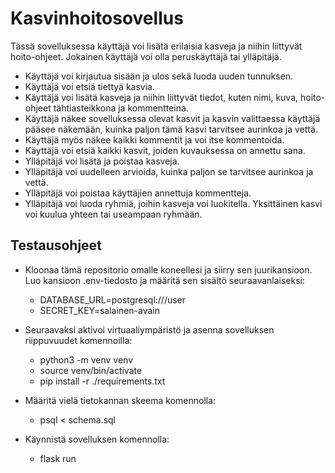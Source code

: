# Kasvinhoitosovellus

Tässä sovelluksessa käyttäjä voi lisätä erilaisia kasveja ja niihin liittyvät hoito-ohjeet. Jokainen käyttäjä voi olla peruskäyttäjä tai ylläpitäjä.

- Käyttäjä voi kirjautua sisään ja ulos sekä luoda uuden tunnuksen.
- Käyttäjä voi etsiä tiettyä kasvia.
- Käyttäjä voi lisätä kasveja ja niihin liittyvät tiedot, kuten nimi, kuva, hoito-ohjeet tähtiasteikkona ja kommentteina. 
- Käyttäjä näkee sovelluksessa olevat kasvit ja kasvin valittaessa käyttäjä pääsee näkemään, kuinka paljon tämä kasvi tarvitsee aurinkoa ja vettä.
- Käyttäjä myös näkee kaikki kommentit ja voi itse kommentoida.
- Käyttäjä voi etsiä kaikki kasvit, joiden kuvauksessa on annettu sana.
- Ylläpitäjä voi lisätä ja poistaa kasveja.
- Ylläpitäjä voi uudelleen arvioida, kuinka paljon se tarvitsee aurinkoa ja vettä.
- Ylläpitäjä voi poistaa käyttäjien annettuja kommentteja.
- Ylläpitäjä voi luoda ryhmiä, joihin kasveja voi luokitella. Yksittäinen kasvi voi kuulua yhteen tai useampaan ryhmään.

## Testausohjeet

- Kloonaa tämä repositorio omalle koneellesi ja siirry sen juurikansioon. Luo kansioon .env-tiedosto ja määritä sen sisältö seuraavanlaiseksi:

  - DATABASE_URL=postgresql:///user <br>
  - SECRET_KEY=salainen-avain
  
- Seuraavaksi aktivoi virtuaaliympäristö ja asenna sovelluksen riippuvuudet komennoilla:
  - python3 -m venv venv
  - source venv/bin/activate
  - pip install -r ./requirements.txt
  
- Määritä vielä tietokannan skeema komennolla:
  - psql < schema.sql
  
- Käynnistä sovelluksen komennolla:
  - flask run
